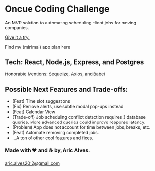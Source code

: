 # Oncue Coding Challenge

An MVP solution to automating scheduling client jobs for moving companies.

[Give it a try.](https://oncue-mvp.herokuapp.com/)

Find my (minimal) app plan [here](https://docs.google.com/document/d/1L6f221wNPLa2bSQVG2loMHuqiIpd0YrZiS-bfsZsigs/edit?usp=sharing)

## Tech: React, Node.js, Express, and Postgres
Honorable Mentions: Sequelize, Axios, and Babel

## Possible Next Features and Trade-offs:
- (Feat) Time slot suggestions
- (Fix) Remove alerts, use subtle modal pop-ups instead
- (Feat) Calendar View
- (Trade-off) Job scheduling conflict detection requires 3 database queries. More advanced queries could improve response latency.
- (Problem) App does not account for time between jobs, breaks, etc.
- (Feat) Automate removing completed jobs.
- ...A ton of other cool features and fixes.

### Made with ❤️ and ☕️ by, Aric Alves.
aric.alves2012@gmail.com